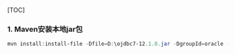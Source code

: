 [TOC]

### 1. Maven安装本地jar包

```powershell
mvn install:install-file -Dfile=D:\ojdbc7-12.1.0.jar -DgroupId=oracle -DartifactId=ojdbc7 -Dversion=12.1.0 -Dpackaging=jar -DgeneratePom=true 
```